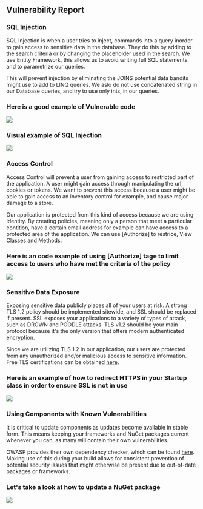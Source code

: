 ## Vulnerability Report

### SQL Injection

SQL Injection is when a user tries to inject, commands into a query inorder to gain access to sensitive data in the database. They do this by adding to the search criteria or by changing the placeholder used in the search. We use Entity Framework, this allows us to avoid writing full SQL statements and to parametrize our queries. 

This will prevent injection by eliminating the JOINS potential data bandits might use to add to LINQ queries.  We aslo do not use concatenated string in our Database queries, and try to use only ints, in our queries. 

### Here is a good example of Vulnerable code
<img src="https://mk0resourcesinfm536w.kinstacdn.com/wp-content/uploads/101711_2102_SQLInjectio3.png">

### Visual example of SQL Injection
<img src="https://www.cloudflare.com/img/learning/security/threats/sql-injection-attack/sql-injection-infographic.png">

### Access Control

Access Control will prevent a user from gaining access to restricted part of the application.  A user might gain access through manipulating the url, cookies or tokens. We want to prevent this access because a user might be able to gain access to an inventory control for example, and cause major damage to a store. 

Our application is protected from this kind of access because we are using Identity.  By creating policies, meaning only a person that meet a particular contition, have a certain email address for example can have access to a protected area of the application.  We can use [Authorize] to restrice, View Classes and Methods.

### Here is an code example of using [Authorize] tage to limit access to users who have met the criteria of the policy
<img src="https://docs.microsoft.com/bs-latn-ba/azure/active-directory-b2c/media/aadb2c-ief-rest-api-netfw-secure-basic/rest-api-netfw-secure-basic-authorize.png">

### Sensitive Data Exposure

Exposing sensitive data publicly places all of your users at risk. A strong TLS 1.2 policy should be implemented sitewide, and SSL should be replaced if present. SSL exposes your applications to a variety of types of attack, such as DROWN and POODLE attacks. TLS v1.2 should be your main protocol because it's the only version that offers modern authenticated encryption.

Since we are utilizing TLS 1.2 in our application, our users are protected from any unauthorized and/or malicious access to sensitive information. Free TLS certifications can be obtained <a href="https://letsencrypt.org/">here</a>.

### Here is an example of how to redirect HTTPS in your Startup class in order to ensure SSL is not in use
<img src="http://i65.tinypic.com/9glus5.png">

### Using Components with Known Vulnerabilities

It is critical to update components as updates become available in stable form. This means keeping your frameworks and NuGet packages current whenever you can, as many will contain their own vulnerabilities.

OWASP provides their own dependency checker, which can be found <a href="https://www.owasp.org/index.php/OWASP_Dependency_Check">here</a>. Making use of this during your build allows for consistent prevention of potential security issues that might otherwise be present due to out-of-date packages or frameworks.

### Let's take a look at how to update a NuGet package
<img src="http://i68.tinypic.com/25oxoyd.png">